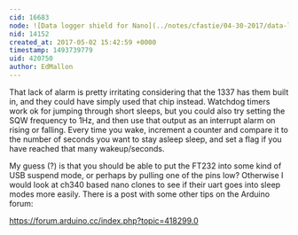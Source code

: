 ```yaml
---
cid: 16683
node: ![Data logger shield for Nano](../notes/cfastie/04-30-2017/data-logger-shield-for-nano)
nid: 14152
created_at: 2017-05-02 15:42:59 +0000
timestamp: 1493739779
uid: 420750
author: EdMallon
---
```


That lack of alarm is pretty irritating considering that the 1337 has them built in, and they could have simply used that chip instead. Watchdog timers work ok for jumping through short sleeps, but you could also try setting the SQW frequency to 1Hz, and then use that output as an interrupt alarm on rising or falling. Every time you wake, increment a counter and compare it to the number of seconds you want to stay asleep sleep, and set a flag if you have reached that many wakeup/seconds.

My guess (?) is that you should be able to put the FT232 into some kind of USB suspend mode, or perhaps by pulling one of the pins low? Otherwise I would look at ch340 based nano clones to see if their uart goes into sleep modes more easily. There is a post with some other tips on the Arduino forum:

https://forum.arduino.cc/index.php?topic=418299.0